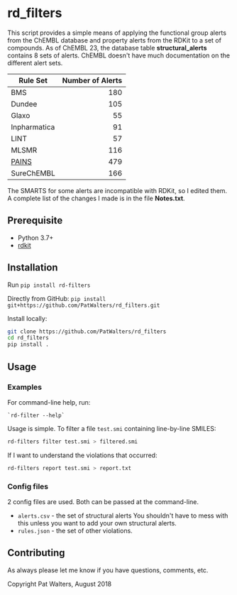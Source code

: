# rd_filters

This script provides a simple means of applying the
functional group alerts from the ChEMBL database and property alerts from the RDKit
to a set of compounds. As of ChEMBL 23, the database table **structural_alerts**
contains 8 sets of alerts. ChEMBL doesn't have much documentation on the different alert sets.

| Rule Set                                                | Number of Alerts |
| ------------------------------------------------------- | ---------------: |
| BMS                                                     |              180 |
| Dundee                                                  |              105 |
| Glaxo                                                   |               55 |
| Inpharmatica                                            |               91 |
| LINT                                                    |               57 |
| MLSMR                                                   |              116 |
| [PAINS](https://pubs.acs.org/doi/abs/10.1021/jm901137j) |              479 |
| SureChEMBL                                              |              166 |

The SMARTS for some alerts are incompatible with RDKit,
so I edited them. A complete list of the changes I made is in the file **Notes.txt**.

## Prerequisite

- Python 3.7+
- [rdkit](https://www.rdkit.org/docs/Install.html)

## Installation

Run `pip install rd-filters`

Directly from GitHub:
`pip install git+https://github.com/PatWalters/rd_filters.git`

Install locally:

```bash
git clone https://github.com/PatWalters/rd_filters
cd rd_filters
pip install .
```

## Usage

### Examples

For command-line help, run:

```shell
`rd-filter --help`
```

Usage is simple. To filter a file `test.smi` containing line-by-line SMILES:

```bash
rd-filters filter test.smi > filtered.smi
```

If I want to understand the violations that occurred:

```bash
rd-filters report test.smi > report.txt
```

### Config files

2 config files are used. Both can be passed at the command-line.

- `alerts.csv` - the set of structural alerts
  You shouldn't have to mess with this unless you want to add your own structural alerts.
- `rules.json` - the set of other violations.

## Contributing

As always please let me know if you have questions, comments, etc.

Copyright Pat Walters, August 2018
